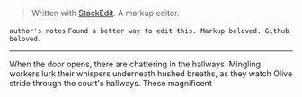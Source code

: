 


> Written with [StackEdit](https://stackedit.io/). A markup editor.

`author's notes` 
 `Found a better way to edit this. Markup beloved. Github beloved.`  
*** 
When the door opens, there are chattering in the hallways. 
Mingling workers lurk their whispers underneath hushed breaths, as they watch Olive stride through the court's hallways. These magnificent 
<!--stackedit_data:
eyJoaXN0b3J5IjpbLTMwODI5MTg0OCwtMjA2OTEyODE0MCwtNT
MwNjMzNTYsLTU0NzA3Mzc2MSwtMTA4ODI3OTE4NywxNjAzMTEy
NDc2LC0xNjU5NDg1NzU1LC0xNDczODY3OTQsMjEyODc5NzQ0NF
19
-->